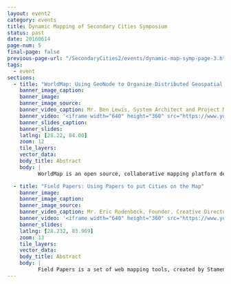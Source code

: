 ```yaml
---
layout: event2
category: events
title: Dynamic Mapping of Secondary Cities Symposium
status: past
date: 20160614
page-num: 5
final-page: false
previous-page-url: "/SecondaryCities2/events/dynamic-map-symp-page-3.html"
tags:
  - event
sections:
  - title: "WorldMap: Using GeoNode to Organize Distributed Geospatial Data"
    banner_image_caption: 
    banner_image: 
    banner_image_source: 
    banner_video_caption: Mr. Ben Lewis, System Architect and Project Manager, WorldMap, Harvard University
    banner_video: '<iframe width="640" height="360" src="https://www.youtube.com/embed/GpTvf9sOzBs" frameborder="0" allowfullscreen></iframe>'
    banner_slides_caption: 
    banner_slides: 
    latlng: [28.22, 84.00]
    zoom: 12
    tile_layers:
    vector_data:
    body_title: Abstract
    body: |
          WorldMap is an open source, collaborative mapping platform designed to lower technology barriers for researchers across disciplines who want to discover, share, and use geospatial data. WorldMap is not about creating one large comprehensive dataset as Open Street Maps is, but is rather a collaboration space which allows users to bring datasets together from multiple sources to explore, collaborate, and create new knowledge. WorldMap currently makes about 28,000 map layers users have contributed available, and is expanding that collection through a new initiative. With initial funding from the National Endowment for the Humanities, the CGA is extending WorldMap to provide access to potentially any web map layer on any server in the world through the development of a service registry and fast visual search capability. This new service orchestration system will soon enable maps across thousands of web servers to be discovered and used within WorldMap as well as in other systems outside WorldMap via an open API.

  - title: "Field Papers: Using Papers to put Cities on the Map"
    banner_image: 
    banner_image_caption: 
    banner_image_source:
    banner_video_caption: Mr. Eric Rodenbeck, Founder, Creative Director, and CEO, Stamen
    banner_video: '<iframe width="640" height="360" src="https://www.youtube.com/embed/0tF810fRrqY" frameborder="0" allowfullscreen></iframe>'
    banner_slides:
    latlng: [28.232, 83.969]
    zoom: 13
    tile_layers:
    vector_data:
    body_title: Abstract
    body: |
          Field Papers is a set of web mapping tools, created by Stamen Design, that bridges the digital and physical aspects of modern mapmaking. Field Papers marries digital and analog technology. You start by printing out maps and marking them up in the field. Then they’re photographed (or scanned) and auto-georeferenced. The resulting images can be used in any GIS software as a reference layer for tracing, or manual verification. This process embraces mapping’s analog past and the role that field enumeration plays when creating new maps. The project is a core component of Portable OpenStreetMap (POS), a collaboration between the American Red Cross, Stamen Design, and Spatial Development International. POSM gathers best-of-breed OpenStreetMap-related tools and adapts them for use where Internet access is unreliable, like informal settlements and remote areas. It’s used to train local volunteers on data collection using OpenDataKit and Open-MapKit on Android phones, Field Papers, and the iD and JOSM OpenStreetMap editors.
---
```


